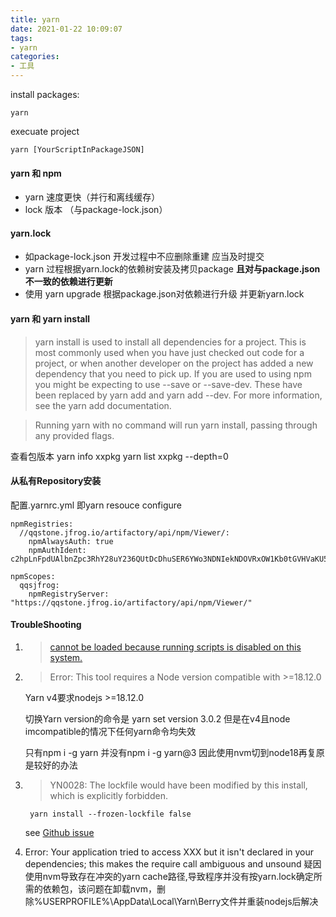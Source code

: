 ```yaml
---
title: yarn
date: 2021-01-22 10:09:07
tags:
- yarn
categories: 
- 工具
---
```

install packages:
```
yarn
```
execuate project
```
yarn [YourScriptInPackageJSON]
```
#### yarn 和 npm
+ yarn 速度更快（并行和离线缓存）
+ lock 版本 （与package-lock.json）

#### yarn.lock
+ 如package-lock.json 开发过程中不应删除重建 应当及时提交
+ yarn 过程根据yarn.lock的依赖树安装及拷贝package **且对与package.json不一致的依赖进行更新**
+ 使用 yarn upgrade 根据package.json对依赖进行升级 并更新yarn.lock

#### yarn 和 yarn install
> yarn install is used to install all dependencies for a project. This is most commonly used when you have just checked out code for a project, or when another developer on the project has added a new dependency that you need to pick up.
If you are used to using npm you might be expecting to use --save or --save-dev. These have been replaced by yarn add and yarn add --dev. For more information, see the yarn add documentation.

> Running yarn with no command will run yarn install, passing through any provided flags.

查看包版本 yarn info xxpkg
yarn list xxpkg --depth=0
#### 从私有Repository安装
配置.yarnrc.yml 即yarn resouce configure
```
npmRegistries:
  //qqstone.jfrog.io/artifactory/api/npm/Viewer/:
    npmAlwaysAuth: true
    npmAuthIdent: c2hpLnFpdUAlbnZpc3RhY28uY236QUtDcDhuSER6YWo3NDNIekNDOVRxOW1Kb0tGVHVaKU5yZ2N4aU5jaWVRQ0hEb2tNR0ROTE43TGkybV5aRkVzSkxkUzdMYkDudA==

npmScopes:
  qqsjfrog:
    npmRegistryServer: "https://qqstone.jfrog.io/artifactory/api/npm/Viewer/"
```
#### TroubleShooting
  1. > [cannot be loaded because running scripts is disabled on this system.](https://stackoverflow.com/questions/4037939/powershell-says-execution-of-scripts-is-disabled-on-this-system)


2. > Error: This tool requires a Node version compatible with >=18.12.0

    Yarn v4要求nodejs >=18.12.0

    切换Yarn version的命令是 yarn set version 3.0.2
    但是在v4且node imcompatible的情况下任何yarn命令均失效

    只有npm i -g yarn 并没有npm i -g yarn@3 因此使用nvm切到node18再复原是较好的办法

3. > YN0028: The lockfile would have been modified by this install, which is explicitly forbidden.
   
   ```
    yarn install --frozen-lockfile false
   ```
   see [Github issue](https://github.com/yarnpkg/yarn/issues/4147#issuecomment-321792657)

4. Error: Your application tried to access XXX but it isn't declared in your dependencies; this makes the require call ambiguous and unsound
    疑因使用nvm导致存在冲突的yarn cache路径,导致程序并没有按yarn.lock确定所需的依赖包，该问题在卸载nvm，删除%USERPROFILE%\AppData\Local\Yarn\Berry文件并重装nodejs后解决